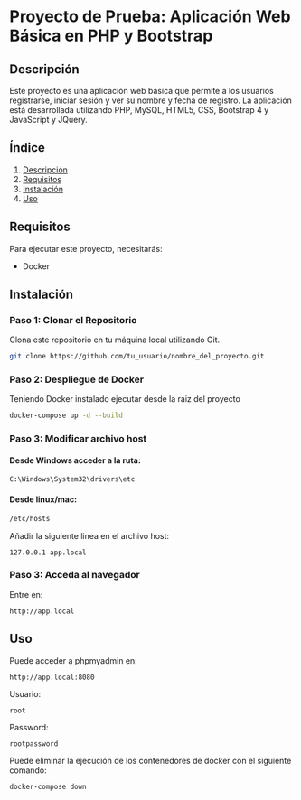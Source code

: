 # Proyecto de Prueba: Aplicación Web Básica en PHP y Bootstrap

## Descripción
Este proyecto es una aplicación web básica que permite a los usuarios registrarse, iniciar sesión y ver su nombre y fecha de registro. La aplicación está desarrollada utilizando PHP, MySQL, HTML5, CSS, Bootstrap 4 y JavaScript y JQuery.

## Índice
1. [Descripción](#descripción)
2. [Requisitos](#requisitos)
3. [Instalación](#instalación)
4. [Uso](#uso)

## Requisitos
Para ejecutar este proyecto, necesitarás:
- Docker

## Instalación

### Paso 1: Clonar el Repositorio
Clona este repositorio en tu máquina local utilizando Git.
```bash
git clone https://github.com/tu_usuario/nombre_del_proyecto.git
```

### Paso 2: Despliegue de Docker
Teniendo Docker instalado ejecutar desde la raiz del proyecto
``` bash
docker-compose up -d --build
```

### Paso 3: Modificar archivo host
#### Desde Windows acceder a la ruta:
```
C:\Windows\System32\drivers\etc
```
#### Desde linux/mac:
```bash
/etc/hosts
```

Añadir la siguiente linea en el archivo host:
```
127.0.0.1 app.local
```

### Paso 3: Acceda al navegador
Entre en:
```
http://app.local
```

## Uso

Puede acceder a phpmyadmin en:
```
http://app.local:8080
```
Usuario:
```
root
```
Password:
```
rootpassword
```

Puede eliminar la ejecución de los contenedores de docker con el siguiente comando:
```bash
docker-compose down
```
